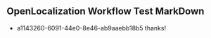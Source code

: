 ## OpenLocalization Workflow Test MarkDown
* a1143260-6091-44e0-8e46-ab9aaebb18b5 thanks!

<!--HONumber=Oct16_HO4-->


